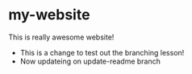 # my-website
This is really awesome website!
* This is a change to test out the branching lesson! 
* Now updateing on update-readme branch
   
